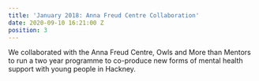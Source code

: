 ```yaml
---
title: 'January 2018: Anna Freud Centre Collaboration'
date: 2020-09-10 16:21:00 Z
position: 3
---
```


We collaborated with the Anna Freud Centre, Owls and More than Mentors to run a two year programme to co-produce new forms of mental health support with young people in Hackney.  
